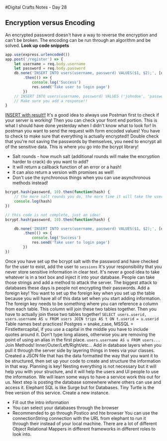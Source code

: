 #Digital Crafts Notes - Day 28

## Encryption versus Encoding

An encrypted password doesn't have a way to reverse the encryption and can't be broken. 
The encoding can be run through an algorithm and be solved.
**Look up code snippets**
```js
app.use(express.urlencoded())
app.post('/register') => {
    let username = req.body.username
    let password = req.body.password
    db.none('INSERT INTO users(username, password) VALUES($1, $2);', [username, password])
        .then(() => {
            console.log('Success')
            res.send('Take user to login page')
        })
    // INSERT INTO users(username, password) VALUES ('johndoe', 'password');
    // Make sure you add a response!!
}
```
[INSERT with result!!]()
It's a good idea to always use Postman first to check if your server is working! Then you can check your front end portion. This is what I should have done yesterday when I didn't know what to look for!
In postman you want to send the request with form encoded values!
You have to check to make sure that everything is actually encrypted!! Double check that you're not saving the passwords by themselves, you need to encrypt all of the sensitive data.
This is where you go into the bcrypt library!
* Salt rounds - how much salt (additional rounds will make the encryption harder to crack) do you want to add?
* It will return a callback function of an error or a hash!
* It can also return a version with promises as well!
* Don't use the synchronous things when you can use asynchronous methods instead!
```js
bcrypt.hash(password, 10).then(function(hash) {
    // the more salt rounds you do, the more time it will take the user to load up the information
    console.log(hash)
})
```
```js
// this code is not complete, just an idea!
bcrypt.hash(password, 10).then(function(hash) {

    db.none('INSERT INTO users(username, password) VALUES($1, $2);', [username, password])
        .then(() => {
            console.log('Success')
            res.send('Take user to login page')
        })
})
```
Once you have set up the bcrypt salt with the password and have checked for the user to exist, add the user to `sessions`
It's your responsibility that you never store sensitive information in clear text.
It's never a good idea to take whatever is in a text box and inject it into your database. People can take those strings and add a method to attack the server. The biggest attack to databases these days is people not encrypting their passwords.
Add a foreign key! You want to set up the foreign key when you set up the table because you will have all of this data set when you start adding information.
The foreign key needs to be something where you can reference a column from each table. This column will join these two tables together.
Then you have to actually join these two tables together!
`SELECT users.userid, users.username AS u FROM users JOIN trips AS t ON t.userid = u.userid`
Table names best practices! Postgres = snake_case, MSSQL = Firstlettercapital, if you use a capital in the middle you have to include quotes around it.
Don't type long aliases, otherwise you are removing the point of using an alias in the first place. `users.username AS u FROM users...`
Join Methods! Inner/Outer/Left/Right/etc...
Add in database layers when you pull it through the server side by layering things in trees via your classes. Created a JSON file that has the data formatted the way that you want it to be structured, then set up your code to create and structure the information in that way.
Planning is key!
Nesting everything is not necessary but it will help you with your structure, and it will help the users and UI people to use the information.
We will learn some ways to have a service work this out for us.
Next step is posting the database somewhere where others can use and access it. Elephant SQL is like Surge but for Databases. Tiny Turtle is the free version of this service.
Create a new instance.
* Fill out the intro information
* You can select your databases through the browser
* Recommended to go through Postico and hte browser
You can use the connectionString connection with the URL from elephant to run it through their instead of your local machine.
There are a lot of different Object Relational Mappers in different frameworks in different roles to look into.
